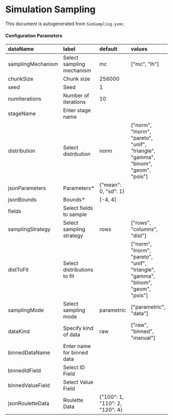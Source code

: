 # Simulation Sampling

This document is autogenerated from `SimSampling.yxmc`.




#### Configuration Parameters


|dataName          |label                       |default                        |values                                                                            |
|:-----------------|:---------------------------|:------------------------------|:---------------------------------------------------------------------------------|
|samplingMechanism |Select sampling mechanism   |mc                             |["mc", "lh"]                                                                      |
|chunkSize         |Chunk size                  |256000                         |                                                                                  |
|seed              |Seed                        |1                              |                                                                                  |
|numIterations     |Number of iterations        |10                             |                                                                                  |
|stageName         |Enter stage name            |                               |                                                                                  |
|distribution      |Select distribution         |norm                           |["norm", "lnorm", "pareto", "unif", "triangle", "gamma", "binom", "geom", "pois"] |
|jsonParameters    |Parameters*                 |{"mean": 0, "sd": 1}           |                                                                                  |
|jsonBounds        |Bounds*                     |[-4, 4]                        |                                                                                  |
|fields            |Select fields to sample     |                               |                                                                                  |
|samplingStrategy  |Select sampling strategy    |rows                           |["rows", "columns", "dist"]                                                       |
|distToFit         |Select distributions to fit |                               |["norm", "lnorm", "pareto", "unif", "triangle", "gamma", "binom", "geom", "pois"] |
|samplingMode      |Select sampling mode        |parametric                     |["parametric", "data"]                                                            |
|dataKind          |Specify kind of data        |raw                            |["raw", "binned", "manual"]                                                       |
|binnedDataName    |Enter name for binned data  |                               |                                                                                  |
|binnedIdField     |Select ID Field             |                               |                                                                                  |
|binnedValueField  |Select Value Field          |                               |                                                                                  |
|jsonRouletteData  |Roulette Data               |{"100": 1, "110": 2, "120": 4} |                                                                                  |

